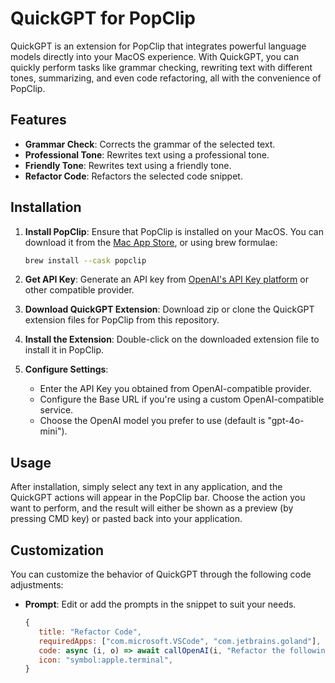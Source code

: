# QuickGPT for PopClip

QuickGPT is an extension for PopClip that integrates powerful language models directly into your MacOS experience. With QuickGPT, you can quickly perform tasks like grammar checking, rewriting text with different tones, summarizing, and even code refactoring, all with the convenience of PopClip.

## Features

- **Grammar Check**: Corrects the grammar of the selected text.
- **Professional Tone**: Rewrites text using a professional tone.
- **Friendly Tone**: Rewrites text using a friendly tone.
- **Refactor Code**: Refactors the selected code snippet.

## Installation

1. **Install PopClip**: Ensure that PopClip is installed on your MacOS. You can download it from the [Mac App Store](https://apps.apple.com/app/popclip/id445189367), or using brew formulae:

   ```sh
   brew install --cask popclip
   ```

2. **Get API Key**: Generate an API key from [OpenAI's API Key platform](https://platform.openai.com/account/api-keys) or other compatible provider.

3. **Download QuickGPT Extension**: Download zip or clone the QuickGPT extension files for PopClip from this repository.

4. **Install the Extension**: Double-click on the downloaded extension file to install it in PopClip.

5. **Configure Settings**:
   - Enter the API Key you obtained from OpenAI-compatible provider.
   - Configure the Base URL if you're using a custom OpenAI-compatible service.
   - Choose the OpenAI model you prefer to use (default is "gpt-4o-mini").

## Usage

After installation, simply select any text in any application, and the QuickGPT actions will appear in the PopClip bar. Choose the action you want to perform, and the result will either be shown as a preview (by pressing CMD key) or pasted back into your application.

## Customization

You can customize the behavior of QuickGPT through the following code adjustments:

- **Prompt**: Edit or add the prompts in the snippet to suit your needs.

   ```javascript
   {
      title: "Refactor Code",
      requiredApps: ["com.microsoft.VSCode", "com.jetbrains.goland"],
      code: async (i, o) => await callOpenAI(i, "Refactor the following code, and provide only code, do not explain it: \n\n", o),
      icon: "symbol:apple.terminal",
   }
   ```
